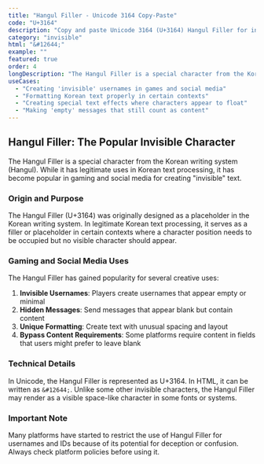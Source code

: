 ```yaml
---
title: "Hangul Filler - Unicode 3164 Copy-Paste"
code: "U+3164"
description: "Copy and paste Unicode 3164 (U+3164) Hangul Filler for invisible names and blank spaces. Use this unicode character to create empty usernames, and more."
category: "invisible"
html: "&#12644;"
example: ""
featured: true
order: 4
longDescription: "The Hangul Filler is a special character from the Korean writing system (Hangul). While it has legitimate uses in Korean text processing, it has become popular in gaming and social media for creating 'invisible' text."
useCases: 
  - "Creating 'invisible' usernames in games and social media"
  - "Formatting Korean text properly in certain contexts"
  - "Creating special text effects where characters appear to float"
  - "Making 'empty' messages that still count as content"
---
```


## Hangul Filler: The Popular Invisible Character

The Hangul Filler is a special character from the Korean writing system (Hangul). While it has legitimate uses in Korean text processing, it has become popular in gaming and social media for creating "invisible" text.

### Origin and Purpose

The Hangul Filler (U+3164) was originally designed as a placeholder in the Korean writing system. In legitimate Korean text processing, it serves as a filler or placeholder in certain contexts where a character position needs to be occupied but no visible character should appear.

### Gaming and Social Media Uses

The Hangul Filler has gained popularity for several creative uses:

1. **Invisible Usernames**: Players create usernames that appear empty or minimal
2. **Hidden Messages**: Send messages that appear blank but contain content
3. **Unique Formatting**: Create text with unusual spacing and layout
4. **Bypass Content Requirements**: Some platforms require content in fields that users might prefer to leave blank

### Technical Details

In Unicode, the Hangul Filler is represented as U+3164. In HTML, it can be written as `&#12644;`. Unlike some other invisible characters, the Hangul Filler may render as a visible space-like character in some fonts or systems.

### Important Note

Many platforms have started to restrict the use of Hangul Filler for usernames and IDs because of its potential for deception or confusion. Always check platform policies before using it.
